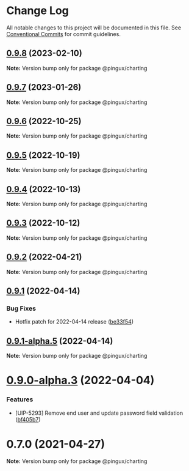 # Change Log

All notable changes to this project will be documented in this file.
See [Conventional Commits](https://conventionalcommits.org) for commit guidelines.

## [0.9.8](https://gitlab.corp.pingidentity.com/ux/pingux/compare/@pingux/charting@0.9.7...@pingux/charting@0.9.8) (2023-02-10)

**Note:** Version bump only for package @pingux/charting





## [0.9.7](https://gitlab.corp.pingidentity.com/ux/pingux/compare/@pingux/charting@0.9.6...@pingux/charting@0.9.7) (2023-01-26)

**Note:** Version bump only for package @pingux/charting





## [0.9.6](https://gitlab.corp.pingidentity.com/ux/pingux/compare/@pingux/charting@0.9.5...@pingux/charting@0.9.6) (2022-10-25)

**Note:** Version bump only for package @pingux/charting





## [0.9.5](https://gitlab.corp.pingidentity.com/ux/pingux/compare/@pingux/charting@0.9.4...@pingux/charting@0.9.5) (2022-10-19)

**Note:** Version bump only for package @pingux/charting





## [0.9.4](https://gitlab.corp.pingidentity.com/ux/pingux/compare/@pingux/charting@0.9.3...@pingux/charting@0.9.4) (2022-10-13)

**Note:** Version bump only for package @pingux/charting





## [0.9.3](https://gitlab.corp.pingidentity.com/ux/pingux/compare/@pingux/charting@0.9.2...@pingux/charting@0.9.3) (2022-10-12)

**Note:** Version bump only for package @pingux/charting





## [0.9.2](https://gitlab.corp.pingidentity.com/ux/pingux/compare/@pingux/charting@0.9.1...@pingux/charting@0.9.2) (2022-04-21)

**Note:** Version bump only for package @pingux/charting





## [0.9.1](https://gitlab.corp.pingidentity.com/ux/pingux/compare/@pingux/charting@0.9.1-alpha.5...@pingux/charting@0.9.1) (2022-04-14)


### Bug Fixes

* Hotfix patch for 2022-04-14 release ([be33f54](https://gitlab.corp.pingidentity.com/ux/pingux/commit/be33f5434620f4275df91cc5ecdc15985364666d))





## [0.9.1-alpha.5](https://gitlab.corp.pingidentity.com/ux/pingux/compare/@pingux/charting@0.9.0-alpha.3...@pingux/charting@0.9.1-alpha.5) (2022-04-14)

**Note:** Version bump only for package @pingux/charting





# [0.9.0-alpha.3](https://gitlab.corp.pingidentity.com/ux/pingux/compare/@pingux/charting@0.8.0...@pingux/charting@0.9.0-alpha.3) (2022-04-04)


### Features

* [UIP-5293] Remove end user and update password field validation ([bf405b7](https://gitlab.corp.pingidentity.com/ux/pingux/commit/bf405b7de571be4e0760981f4ddbdacb4a379a0f))





# 0.7.0 (2021-04-27)

**Note:** Version bump only for package @pingux/charting
